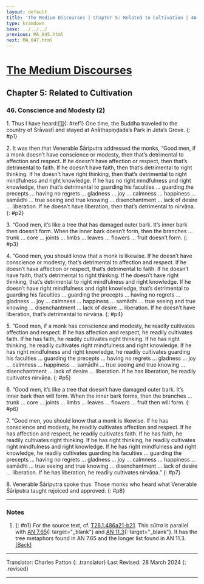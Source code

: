 ```yaml
---
layout: default
title: 'The Medium Discourses | Chapter 5: Related to Cultivation | 46. Conscience and Modesty (2)'
type: kramdown
base: ../../../
previous: MA_045.html
next: MA_047.html
---
```


# [The Medium Discourses](index.html)
## Chapter 5: Related to Cultivation
### 46. Conscience and Modesty (2)

1\. Thus I have heard:[\[1\]](#n1){: #ref1} One time, the Buddha traveled to the country of Śrāvastī and stayed at Anāthapiṇḍada’s Park in Jeta’s Grove.
{: #p1}

2\. It was then that Venerable Śāriputra addressed the monks, “Good men, if a monk doesn’t have conscience or modesty, then that’s detrimental to affection and respect. If he doesn’t have affection or respect, then that’s detrimental to faith. If he doesn’t have faith, then that’s detrimental to right thinking. If he doesn't have right thinking, then that’s detrimental to right mindfulness and right knowledge. If he has no right mindfulness and right knowledge, then that’s detrimental to guarding his faculties … guarding the precepts … having no regrets … gladness … joy … calmness … happiness … samādhi … true seeing and true knowing … disenchantment … lack of desire … liberation. If he doesn’t have liberation, then that’s detrimental to nirvāṇa.
{: #p2}

3\. “Good men, it’s like a tree that has damaged outer bark. It’s inner bark then doesn’t form. When the inner bark doesn’t form, then the branches … trunk … core … joints … limbs … leaves … flowers … fruit doesn’t form.
{: #p3}

4\. “Good men, you should know that a monk is likewise. If he doesn’t have conscience or modesty, that’s detrimental to affection and respect. if he doesn’t have affection or respect, that’s detrimental to faith. If he doesn’t have faith, that’s detrimental to right thinking. If he doesn’t have right thinking, that’s detrimental to right mindfulness and right knowledge. If he doesn’t have right mindfulness and right knowledge, that’s detrimental to guarding his faculties … guarding the precepts … having no regrets … gladness … joy … calmness … happiness … samādhi … true seeing and true knowing … disenchantment … lack of desire … liberation. If he doesn’t have liberation, that’s detrimental to nirvāṇa.
{: #p4}

5\. “Good men, if a monk has conscience and modesty, he readily cultivates affection and respect. If he has affection and respect, he readily cultivates faith. If he has faith, he readily cultivates right thinking. If he has right thinking, he readily cultivates right mindfulness and right knowledge. If he has right mindfulness and right knowledge, he readily cultivates guarding his faculties … guarding the precepts … having no regrets … gladness … joy … calmness … happiness … samādhi … true seeing and true knowing … disenchantment … lack of desire … liberation. If he has liberation, he readily cultivates nirvāṇa.
{: #p5}

6\. “Good men, it’s like a tree that doesn’t have damaged outer bark. It’s inner bark then will form. When the inner bark forms, then the branches … trunk … core … joints … limbs … leaves … flowers … fruit then will form.
{: #p6}

7\. “Good men, you should know that a monk is likewise. If he has conscience and modesty, he readily cultivates affection and respect. If he has affection and respect, he readily cultivates faith. If he has faith, he readily cultivates right thinking. If he has right thinking, he readily cultivates right mindfulness and right knowledge. If he has right mindfulness and right knowledge, he readily cultivates guarding his faculties … guarding the precepts … having no regrets … gladness … joy … calmness … happiness … samādhi … true seeing and true knowing … disenchantment … lack of desire … liberation. If he has liberation, he readily cultivates nirvāṇa.”
{: #p7}

8\. Venerable Śāriputra spoke thus. Those monks who heard what Venerable Śāriputra taught rejoiced and approved.
{: #p8}

---

### Notes

1. {: #n1} For the source text, cf. <a href="https://cbetaonline.dila.edu.tw/zh/T01n0026_p0486a21" target="_blank">T26.1.486a21-b21</a>. This <em>sūtra</em> is parallel with [AN 7.65](https://suttacentral.net/an7.65){: target="_blank"} and [AN 11.3](https://suttacentral.net/an11.3){: target="_blank"}. It has the tree metaphors found in AN 7.65 and the longer list found in AN 11.3. [\[Back\]](#ref1)

---

Translator: Charles Patton
{: .translator}
Last Revised: 28 March 2024
{: .revised}

---